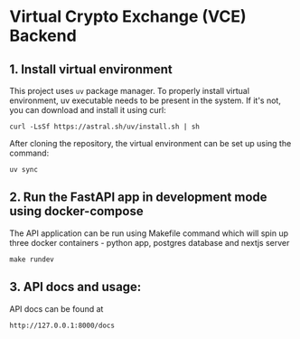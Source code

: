 # Virtual Crypto Exchange (VCE) Backend 

## 1. Install virtual environment
This project uses `uv` package manager. To properly install virtual environment, uv executable needs to be present in the system. If it's not, you can download and install it using curl:
```
curl -LsSf https://astral.sh/uv/install.sh | sh
```

After cloning the repository, the virtual environment can be set up using the command:
```
uv sync
```

## 2. Run the FastAPI app in development mode using docker-compose
The API application can be run using Makefile command which will spin up three docker containers - python app, postgres database and nextjs server
```
make rundev
```

## 3. API docs and usage:
API docs can be found at
```
http://127.0.0.1:8000/docs
```
